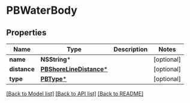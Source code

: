 # PBWaterBody

## Properties
Name | Type | Description | Notes
------------ | ------------- | ------------- | -------------
**name** | **NSString*** |  | [optional] 
**distance** | [**PBShoreLineDistance***](PBShoreLineDistance.md) |  | [optional] 
**type** | [**PBType***](PBType.md) |  | [optional] 

[[Back to Model list]](../README.md#documentation-for-models) [[Back to API list]](../README.md#documentation-for-api-endpoints) [[Back to README]](../README.md)


